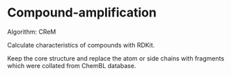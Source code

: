 # Compound-amplification
Algorithm: CReM

Calculate characteristics of compounds with RDKit.

Keep the core structure and replace the atom or side chains with fragments which were collated from ChemBL database.
